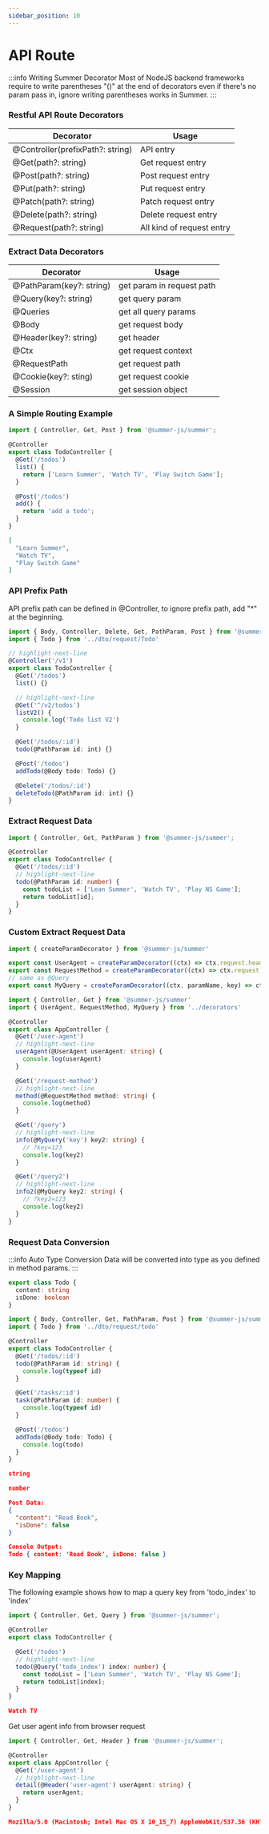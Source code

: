 ```yaml
---
sidebar_position: 10
---
```


# API Route

:::info Writing Summer Decorator
Most of NodeJS backend frameworks require to write parentheses "()" at the end of decorators even if there's no param pass in, ignore writing parentheses works in Summer.
:::

### Restful API Route Decorators

|  Decorator   | Usage  |
|  ----  | ----  |
| @Controller(prefixPath?: string) | API entry |
| @Get(path?: string) | Get request entry |
| @Post(path?: string) | Post request entry |
| @Put(path?: string) | Put request entry |
| @Patch(path?: string) | Patch request entry |
| @Delete(path?: string) | Delete request entry |
| @Request(path?: string) | All kind of request entry |



### Extract Data Decorators

|  Decorator   | Usage  |
|  ----  | ----  |
| @PathParam(key?: string)  | get param in request path |
| @Query(key?: string)  | get query param |
| @Queries  | get all query params|
| @Body  | get request body |
| @Header(key?: string)  | get header |
| @Ctx  | get request context |
| @RequestPath  | get request path |
| @Cookie(key?: sting)  | get request cookie |
| @Session  | get session object |


### A Simple Routing Example

```ts title="src/controller/TodoController.ts"
import { Controller, Get, Post } from '@summer-js/summer';

@Controller
export class TodoController {
  @Get('/todos')
  list() {
    return ['Learn Summer', 'Watch TV', 'Play Switch Game'];
  }

  @Post('/todos')
  add() {
    return 'add a todo';
  }
}
```

```json title="GET http://127.0.0.1:8801/todos"
[
  "Learn Summer",
  "Watch TV",
  "Play Switch Game"
]
```



### API Prefix Path

API prefix path can be defined in @Controller, to ignore prefix path, add "**^**" at the beginning.

```ts title="src/controller/TodoController.ts"
import { Body, Controller, Delete, Get, PathParam, Post } from '@summer-js/summer'
import { Todo } from '../dto/request/Todo'

// highlight-next-line
@Controller('/v1')
export class TodoController {
  @Get('/todos')
  list() {}

  // highlight-next-line
  @Get('^/v2/todos')
  listV2() {
    console.log('Todo list V2')
  }

  @Get('/todos/:id')
  todo(@PathParam id: int) {}

  @Post('/todos')
  addTodo(@Body todo: Todo) {}

  @Delete('/todos/:id')
  deleteTodo(@PathParam id: int) {}
}
```



### Extract Request Data

```ts title="src/controller/TodoController.ts"
import { Controller, Get, PathParam } from '@summer-js/summer';

@Controller
export class TodoController {
  @Get('/todos/:id')
  // highlight-next-line
  todo(@PathParam id: number) {
    const todoList = ['Lean Summer', 'Watch TV', 'Play NS Game'];
    return todoList[id];
  }
}
```

### Custom Extract Request Data

```ts title="src/decorators.ts"
import { createParamDecorator } from '@summer-js/summer'

export const UserAgent = createParamDecorator((ctx) => ctx.request.headers['user-agent'])
export const RequestMethod = createParamDecorator((ctx) => ctx.request.method)
// same as @Query
export const MyQuery = createParamDecorator((ctx, paramName, key) => ctx.request.queries[key || paramName])
```

```ts title="src/controller/AppController.ts"
import { Controller, Get } from '@summer-js/summer'
import { UserAgent, RequestMethod, MyQuery } from '../decorators'

@Controller
export class AppController {
  @Get('/user-agent')
  // highlight-next-line
  userAgent(@UserAgent userAgent: string) {
    console.log(userAgent)
  }

  @Get('/request-method')
  // highlight-next-line
  method(@RequestMethod method: string) {
    console.log(method)
  }

  @Get('/query')
  // highlight-next-line
  info(@MyQuery('key') key2: string) {
    // ?key=123
    console.log(key2)
  }

  @Get('/query2')
  // highlight-next-line
  info2(@MyQuery key2: string) {
    // ?key2=123
    console.log(key2)
  }
}
```


### Request Data Conversion

:::info Auto Type Conversion
Data will be converted into type as you defined in method params.
:::


```ts title="src/dto/request/todo.ts"
export class Todo {
  content: string
  isDone: boolean
}
```

```ts title="src/controller/TodoController.ts"
import { Body, Controller, Get, PathParam, Post } from '@summer-js/summer'
import { Todo } from '../dto/request/todo'

@Controller
export class TodoController {
  @Get('/todos/:id')
  todo(@PathParam id: string) {
    console.log(typeof id)
  }

  @Get('/tasks/:id')
  task(@PathParam id: number) {
    console.log(typeof id)
  }

  @Post('/todos')
  addTodo(@Body todo: Todo) {
    console.log(todo)
  }
}
```

```json title="GET http://127.0.0.1/todos/10"
string
```

```json title="GET http://127.0.0.1/tasks/10"
number
```

```json title="POST http://127.0.0.1/todos"
Post Data:
{
  "content": "Read Book",
  "isDone": false
}

Console Output:
Todo { content: 'Read Book', isDone: false }
```

### Key Mapping
The following example shows how to map a query key from 'todo_index' to 'index'

```ts title="src/controller/TodoController.ts"
import { Controller, Get, Query } from '@summer-js/summer';

@Controller
export class TodoController {

  @Get('/todos')
  // highlight-next-line
  todo(@Query('todo_index') index: number) {
    const todoList = ['Lean Summer', 'Watch TV', 'Play NS Game'];
    return todoList[index];
  }
}

```

```json title="GET http://127.0.0.1:8801/todos?todo_index=1"
Watch TV
```


Get user agent info from browser request
```ts title="src/controller/AppController.ts"
import { Controller, Get, Header } from '@summer-js/summer';

@Controller
export class AppController {
  @Get('/user-agent')
  // highlight-next-line
  detail(@Header('user-agent') userAgent: string) {
    return userAgent;
  }
}

```


```json title="GET http://127.0.0.1:8801/user-agent (by Chrome)"
Mozilla/5.0 (Macintosh; Intel Mac OS X 10_15_7) AppleWebKit/537.36 (KHTML, like Gecko) Chrome/104.0.0.0 Safari/537.36
```

